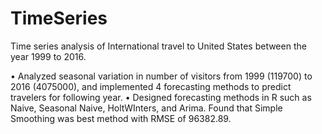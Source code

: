 # TimeSeries
Time series analysis of International travel to United States between the year 1999 to 2016.


• Analyzed seasonal variation in number of visitors from 1999 (119700) to 2016 (4075000), and implemented 4 forecasting methods
to predict travelers for following year.
• Designed forecasting methods in R such as Naive, Seasonal Naive, HoltWInters, and Arima. Found that Simple Smoothing was
best method with RMSE of 96382.89.

